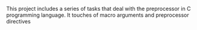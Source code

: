 This project includes a series of tasks that deal with the preprocessor in C programming language. It touches of macro arguments and preprocessor directives
